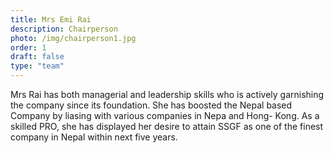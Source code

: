 ```yaml
---
title: Mrs Emi Rai
description: Chairperson
photo: /img/chairperson1.jpg
order: 1
draft: false
type: "team"
---
```

Mrs Rai has both managerial and leadership skills who is actively garnishing the company since its foundation. She has boosted the Nepal based Company by  liasing with various companies in Nepa and Hong- Kong. As a skilled PRO, she has displayed her desire to attain SSGF as one of the finest company in Nepal within next five years.